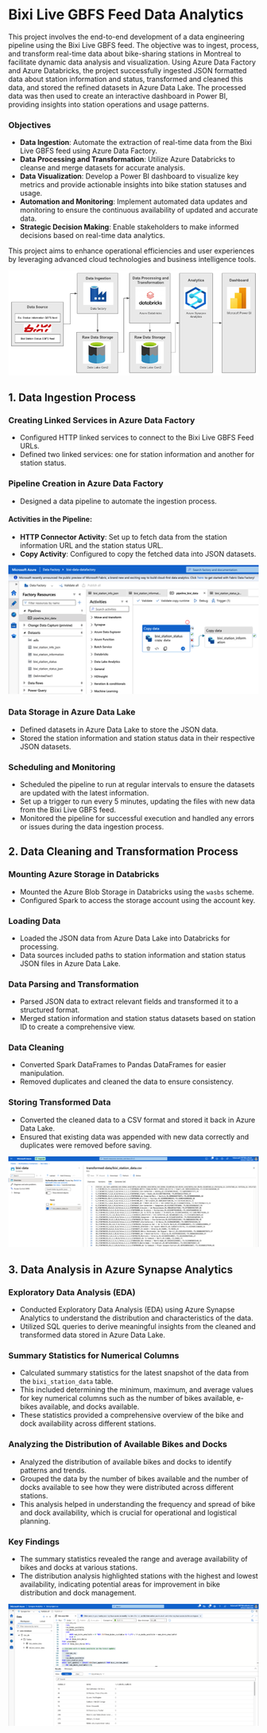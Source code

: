 # Bixi Live GBFS Feed Data Analytics
This project involves the end-to-end development of a data engineering pipeline using the Bixi Live GBFS feed. The objective was to ingest, process, and transform real-time data about bike-sharing stations in Montreal to facilitate dynamic data analysis and visualization. Using Azure Data Factory and Azure Databricks, the project successfully ingested JSON formatted data about station information and status, transformed and cleaned this data, and stored the refined datasets in Azure Data Lake. The processed data was then used to create an interactive dashboard in Power BI, providing insights into station operations and usage patterns.

### Objectives
- **Data Ingestion**: Automate the extraction of real-time data from the Bixi Live GBFS feed using Azure Data Factory.
- **Data Processing and Transformation**: Utilize Azure Databricks to cleanse and merge datasets for accurate analysis.
- **Data Visualization**: Develop a Power BI dashboard to visualize key metrics and provide actionable insights into bike station statuses and usage.
- **Automation and Monitoring**: Implement automated data updates and monitoring to ensure the continuous availability of updated and accurate data.
- **Strategic Decision Making**: Enable stakeholders to make informed decisions based on real-time data analytics.

This project aims to enhance operational efficiencies and user experiences by leveraging advanced cloud technologies and business intelligence tools.

![Architecture Diagram Design](images/architecture_diag.png)
## 1. Data Ingestion Process

### Creating Linked Services in Azure Data Factory
- Configured HTTP linked services to connect to the Bixi Live GBFS Feed URLs.
- Defined two linked services: one for station information and another for station status.


### Pipeline Creation in Azure Data Factory
- Designed a data pipeline to automate the ingestion process.

#### Activities in the Pipeline:
- **HTTP Connector Activity**: Set up to fetch data from the station information URL and the station status URL.
- **Copy Activity**: Configured to copy the fetched data into JSON datasets.

![Pipeline Design](images/data_pipeline.png)

### Data Storage in Azure Data Lake
- Defined datasets in Azure Data Lake to store the JSON data.
- Stored the station information and station status data in their respective JSON datasets.

### Scheduling and Monitoring
- Scheduled the pipeline to run at regular intervals to ensure the datasets are updated with the latest information.
- Set up a trigger to run every 5 minutes, updating the files with new data from the Bixi Live GBFS feed.
- Monitored the pipeline for successful execution and handled any errors or issues during the data ingestion process.


## 2. Data Cleaning and Transformation Process

### Mounting Azure Storage in Databricks
- Mounted the Azure Blob Storage in Databricks using the `wasbs` scheme.
- Configured Spark to access the storage account using the account key.

### Loading Data
- Loaded the JSON data from Azure Data Lake into Databricks for processing.
- Data sources included paths to station information and station status JSON files in Azure Data Lake.

### Data Parsing and Transformation
- Parsed JSON data to extract relevant fields and transformed it to a structured format.
- Merged station information and station status datasets based on station ID to create a comprehensive view.

### Data Cleaning
- Converted Spark DataFrames to Pandas DataFrames for easier manipulation.
- Removed duplicates and cleaned the data to ensure consistency.

### Storing Transformed Data
- Converted the cleaned data to a CSV format and stored it back in Azure Data Lake.
- Ensured that existing data was appended with new data correctly and duplicates were removed before saving.

![Transformed CSV](images/transformed_data_csv.png)

## 3. Data Analysis in Azure Synapse Analytics

### Exploratory Data Analysis (EDA)
- Conducted Exploratory Data Analysis (EDA) using Azure Synapse Analytics to understand the distribution and characteristics of the data.
- Utilized SQL queries to derive meaningful insights from the cleaned and transformed data stored in Azure Data Lake.

### Summary Statistics for Numerical Columns
- Calculated summary statistics for the latest snapshot of the data from the `bixi_station_data` table. 
- This included determining the minimum, maximum, and average values for key numerical columns such as the number of bikes available, e-bikes available, and docks available.
- These statistics provided a comprehensive overview of the bike and dock availability across different stations.

### Analyzing the Distribution of Available Bikes and Docks
- Analyzed the distribution of available bikes and docks to identify patterns and trends.
- Grouped the data by the number of bikes available and the number of docks available to see how they were distributed across different stations.
- This analysis helped in understanding the frequency and spread of bike and dock availability, which is crucial for operational and logistical planning.

### Key Findings
- The summary statistics revealed the range and average availability of bikes and docks at various stations.
- The distribution analysis highlighted stations with the highest and lowest availability, indicating potential areas for improvement in bike distribution and dock management.

![SQL EDA](images/EDA.png)
